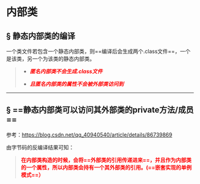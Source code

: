 # 内部类

## &sect; 静态内部类的编译

一个类文件若包含一个静态内部类，则==编译后会生成两个.class文件==，一个是该类，另一个为该类的静态内部类。

> - <font color='red'>***匿名内部类不会生成.class文件***</font>
>
> - <font color='red'>***且匿名内部类的属性不会被外部类访问到***</font>

------



## &sect; ==静态内部类可以访问其外部类的private方法/成员==

参考：https://blog.csdn.net/qq_40940540/article/details/86739869

由字节码的反编译结果可知：

> **<font color='red'>在内部类构造的时候，会将==外部类的引用传递进来==，并且作为内部类的一个属性，所以内部类会持有一个其外部类的引用。(==嵌套实现的单例模式==）</font>**

